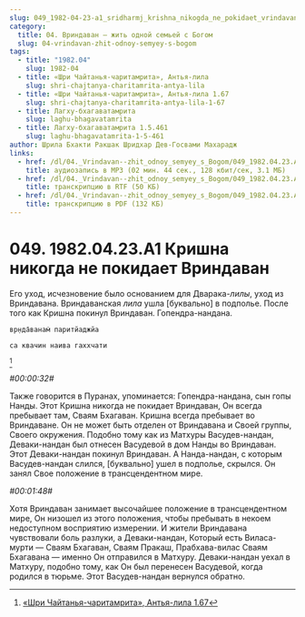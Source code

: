 ```yaml
---
slug: 049_1982-04-23-a1_sridharmj_krishna_nikogda_ne_pokidaet_vrindavan
category:
  title: 04. Вриндаван — жить одной семьей с Богом
  slug: 04-vrindavan-zhit-odnoy-semyey-s-bogom
tags:
  - title: "1982.04"
    slug: 1982-04
  - title: «Шри Чайтанья-чаритамрита», Антья-лила
    slug: shri-chajtanya-charitamrita-antya-lila
  - title: «Шри Чайтанья-чаритамрита», Антья-лила 1.67
    slug: shri-chajtanya-charitamrita-antya-lila-1-67
  - title: Лагху-бхагаватамрита
    slug: laghu-bhagavatamrita
  - title: Лагху-бхагаватамрита 1.5.461
    slug: laghu-bhagavatamrita-1-5-461
author: Шрила Бхакти Ракшак Шридхар Дев-Госвами Махарадж
links:
  - href: /dl/04._Vrindavan--zhit_odnoy_semyey_s_Bogom/049_1982.04.23.A1_SridharMj_Krishna_nikogda_ne_pokidaet_Vrindavan.mp3
    title: аудиозапись в MP3 (02 мин. 44 сек., 128 кбит/сек, 3.1 МБ)
  - href: /dl/04._Vrindavan--zhit_odnoy_semyey_s_Bogom/049_1982.04.23.A1_SridharMj_Krishna_nikogda_ne_pokidaet_Vrindavan.rtf
    title: транскрипцию в RTF (50 КБ)
  - href: /dl/04._Vrindavan--zhit_odnoy_semyey_s_Bogom/049_1982.04.23.A1_SridharMj_Krishna_nikogda_ne_pokidaet_Vrindavan.pdf
    title: транскрипцию в PDF (132 КБ)
---
```


# 049. 1982.04.23.A1 Кришна никогда не покидает Вриндаван

Его уход, исчезновение было основанием для Дварака-*лилы*, уход из Вриндавана. Вриндаванская *лила* ушла [буквально] в подполье. После того как Кришна покинул Вриндаван. Гопендра-нандана.

    вр̣нда̄ванам̇ паритйаджйа

    са квачин наива гаххчати
[^_ftn1]

*#00:00:32#*

Также говорится в Пуранах, упоминается: Гопендра-нандана, сын гопы Нанды. Этот Кришна никогда не покидает Вриндаван, Он всегда пребывает там, Сваям Бхагаван. Кришна всегда пребывает во Вриндаване. Он не может быть отделен от Вриндавана и Своей группы, Своего окружения. Подобно тому как из Матхуры Васудев-нандан, Деваки-нандан был отнесен Васудевой в дом Нанды во Вриндаван. Этот Деваки-нандан покинул Вриндаван. А Нанда-нандан, с которым Васудев-нандан слился, [буквально] ушел в подполье, скрылся. Он занял Свое положение в трансцендентном мире.

*#00:01:48#*

Хотя Вриндаван занимает высочайшее положение в трансцендентном мире, Он низошел из этого положения, чтобы пребывать в некоем недоступном восприятию измерении. И жители Вриндавана чувствовали боль разлуки, а Деваки-нандан, Который есть Виласа-мурти — Сваям Бхагаван, Сваям Пракаш, Прабхава-вилас Сваям Бхагавана — именно Он отправился в Матхуру. Деваки-нандан уехал в Матхуру, подобно тому, как Он был перенесен Васудевой, когда родился в тюрьме. Этот Васудев-нандан вернулся обратно.



[^_ftn1]: [«Шри Чайтанья-чаритамрита», Антья-лила 1.67](../notes/shri-chajtanya-charitamrita-antya-lila/shri-chajtanya-charitamrita-antya-lila-1-67.md)
